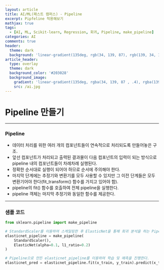 ```yaml
---
layout: article
title: AI/ML(패스트 캠퍼스) - Pipeline
excerpt: Pipfeline 적용해보기
mathjax: true
tags:
  - [AI, ML, Scikit-learn, Regression, 회귀, Pipeline, make_pipeline]
categories: AI
comments: true
header:
  theme: dark
  background: 'linear-gradient(135deg, rgb(34, 139, 87), rgb(139, 34, 139))'
article_header:
  type: overlay
  theme: dark
  background_color: '#203028'
  background_image:
    gradient: 'linear-gradient(135deg, rgba(34, 139, 87 , .4), rgba(139, 34, 139, .4))'
    src: /ai.jpg
---
```


# Pipeline 만들기

---

### Pipeline

- 데이터 처리를 위한 여러 개의 컴포넌트들이 연속적으로 처리되도록 만들어놓은 구조.
- 앞선 컴포넌트가 처리되고 출력된 결과물이 다음 컴포넌트의 입력이 되는 방식으로 pipeline 내의
  컴포넌트들이 차례차례 실행된다.
- 정확한 순서대로 실행이 되어야 하므로 순서에 주의해야 한다.
- 마지막 단계에는 추정기와 변환기를 모두 사용할 수 있지만 그 이전 단계들은 모두 변환기어야 한다(fit_transform() 함수를 가지고 있어야 함).
- pipeline의 fit() 함수를 호출하여 전체 pipeline을 실행한다.
- pipeline 객체는 마지막  추정기와 동일한 함수를 제공한다.

---

### 샘플 코드

``` python
from sklearn.pipeline import make_pipeline

# StandardScaler를 이용하여 스케일링한 후 ElasticNet을 통해 회귀 분석을 하는 Pipeline
elasticnet_pipeline = make_pipeline(
    StandardScaler(),
    ElasticNet(alpha=0.1, l1_ratio=0.2)
)

# Pipeline으로 만든 elasticnet_pipeline를 이용하여 학습 및 예측을 진행한다.
elasticnet_pred = elasticnet_pipeline.fit(x_train, y_train).predict(x_test)

```
